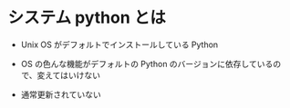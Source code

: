 # システム python とは

* Unix OS がデフォルトでインストールしている Python

* OS の色んな機能がデフォルトの Python のバージョンに依存しているので、変えてはいけない

* 通常更新されていない
